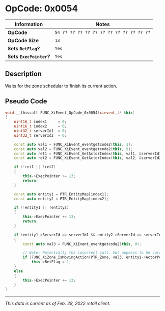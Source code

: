 # OpCode: 0x0054

| Information               | Notes |
|---                        |---    |
| **OpCode**                | `54 ?? ?? ?? ?? ?? ?? ?? ?? ?? ?? ?? ??` |
| **OpCode Size**           | `13`  |
| **Sets `RetFlag`?**       | `Yes` |
| **Sets `ExecPointer`?**   | `Yes` |

## Description

Waits for the zone schedular to finish its current action.

## Pseudo Code

```cpp
void __thiscall FUNC_XiEvent_OpCode_0x0054(xievent_t* this)
{
    uint16_t index1     = 0;
    uint16_t index2     = 0;
    uint32_t serverId1  = 0;
    uint32_t serverId2  = 0;

    const auto val1 = FUNC_XiEvent_eventgetcode2(this, 1);
    const auto val2 = FUNC_XiEvent_eventgetcode2(this, 5);
    const auto ret1 = FUNC_XiEvent_GetActorIndex(this, val1, &serverId1, &index1);
    const auto ret2 = FUNC_XiEvent_GetActorIndex(this, val2, &serverId2, &index2);

    if (!ret1 || !ret2)
    {
        this->ExecPointer += 13;
        return;
    }

    const auto entity1 = PTR_EntityMap[index1];
    const auto entity2 = PTR_EntityMap[index2];

    if (!entity1 || !entity2)
    {
        this->ExecPointer += 13;
        return;
    }

    if (entity1->ServerId == serverId1 && entity2->ServerId == serverId2 && (entity1->Render.Flags0 & 0x200) != 0 && (entity2->Render.Flags0 & 0x200) != 0)
    {
        const auto val3 = FUNC_XiEvent_eventgetcode2(this, 9);

        // Note: Potentially the incorrect call, but appears to be correct..
        if (FUNC_XiZone_IsMovingAction(PTR_Zone, val3, entity1->ActorPointer, entity2->ActorPointer))
            this->RetFlag = 1;
    }
    else
    {
        this->ExecPointer += 13;
    }
}
```

---

_This data is current as of Feb. 28, 2022 retail client._